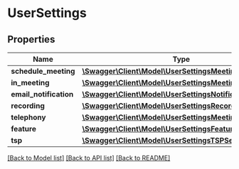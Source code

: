 # UserSettings

## Properties
Name | Type | Description | Notes
------------ | ------------- | ------------- | -------------
**schedule_meeting** | [**\Swagger\Client\Model\UserSettingsMeetingSettings**](UserSettingsMeetingSettings.md) |  | [optional] 
**in_meeting** | [**\Swagger\Client\Model\UserSettingsMeetingSettings1**](UserSettingsMeetingSettings1.md) |  | [optional] 
**email_notification** | [**\Swagger\Client\Model\UserSettingsNotificationSettings**](UserSettingsNotificationSettings.md) |  | [optional] 
**recording** | [**\Swagger\Client\Model\UserSettingsRecordingSettings**](UserSettingsRecordingSettings.md) |  | [optional] 
**telephony** | [**\Swagger\Client\Model\UserSettingsMeetingSettings2**](UserSettingsMeetingSettings2.md) |  | [optional] 
**feature** | [**\Swagger\Client\Model\UserSettingsFeatureSettings**](UserSettingsFeatureSettings.md) |  | [optional] 
**tsp** | [**\Swagger\Client\Model\UserSettingsTSPSettings**](UserSettingsTSPSettings.md) |  | [optional] 

[[Back to Model list]](../README.md#documentation-for-models) [[Back to API list]](../README.md#documentation-for-api-endpoints) [[Back to README]](../README.md)


